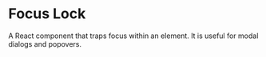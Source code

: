# Focus Lock

A React component that traps focus within an element. It is useful for modal
dialogs and popovers.

